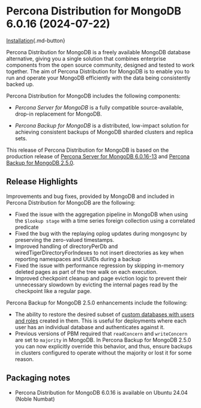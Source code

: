 # Percona Distribution for MongoDB 6.0.16 (2024-07-22)

[Installation](installation.md){.md-button}


Percona Distribution for MongoDB is a freely available MongoDB database alternative, giving you a single solution that combines enterprise components from the open source community, designed and tested to work together. The aim of Percona Distribution for MongoDB is to enable you to run and operate your
MongoDB efficiently with the data being consistently backed up.


Percona Distribution for MongoDB includes the following components:

* *Percona Server for MongoDB* is a fully compatible source-available, drop-in replacement
for MongoDB.

* *Percona Backup for MongoDB* is a distributed, low-impact solution for achieving
consistent backups of MongoDB sharded clusters and replica sets.

This release of Percona Distribution for MongoDB is based on the production release of [Percona Server for MongoDB 6.0.16-13](https://docs.percona.com/percona-server-for-mongodb/6.0/release_notes/6.0.16-13.html) and [Percona Backup for MongoDB 2.5.0](https://docs.percona.com/percona-backup-mongodb/release-notes/2.5.0.html).


## Release Highlights

Improvements and bug fixes, provided by MongoDB and included in Percona Distribution for MongoDB are the following:

* Fixed the issue with the aggregation pipeline in MongoDB when using the `$lookup stage` with a time series foreign collection using a correlated predicate
* Fixed the bug with the replaying oplog updates during mongosync by preserving the zero-valued timestamps.
* Improved handling of directoryPerDb and wiredTigerDirectoryForIndexes to not insert directories as key when reporting namespaces and UUIDs during a backup   
* Fixed the issue with performance regression by skipping in-memory deleted pages as part of the tree walk on each execution.
* Improved checkpoint cleanup and page eviction logic to prevent their unnecessary slowdown by evicting the internal pages read by the checkpoint like a regular page. 

Percona Backup for MongoDB 2.5.0 enhancements include the following:

* The ability to restore the desired subset of [custom databases with users and roles](https://docs.percona.com/percona-backup-mongodb/features/selective-backup.html#restore-a-database-with-users-and-roles) created in them. This is useful for deployments where each user has an individual database and authenticates against it.
* Previous versions of PBM required that `readConcern` and `writeConcern` are set to `majority` in MongoDB. In Percona Backup for MongoDB 2.5.0 you can now explicitly override this behavior, and thus, ensure backups in clusters configured to operate without the majority or lost it for some reason.

## Packaging notes

* Percona Distribution for MongoDB 6.0.16 is available on Ubuntu 24.04 (Noble Numbat)
